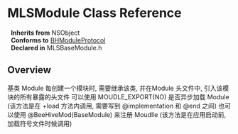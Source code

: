 # MLSModule Class Reference

&nbsp;&nbsp;**Inherits from** NSObject  
&nbsp;&nbsp;**Conforms to** <a href="../Protocols/BHModuleProtocol.html">BHModuleProtocol</a>  
&nbsp;&nbsp;**Declared in** MLSBaseModule.h  

## Overview

基类 Module
每创建一个模块时, 需要继承该类, 并在Module 头文件中, 引入该模块的所有暴露的头文件
可以使用 MOUDLE_EXPORT(NO) 是否异步加载 Module (该方法是在 +load 方法内调用, 需要写到 @implementation 和 @end 之间)
也可以使用 @BeeHiveMod(BaseModule) 来注册 Moudlle (该方法是在应用启动前, 加载符号文件时候调用)

